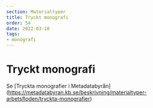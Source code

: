 ```yaml
---
section: Materialtyper
title: Tryckt monografi
order: 54
date: 2022-03-10
tags:
- monografi
--- 
```


# Tryckt monografi
Se [Tryckta monografier i Metadatabyrån] (https://metadatabyran.kb.se/beskrivning/materialtyper-arbetsfloden/tryckta-monografier)
